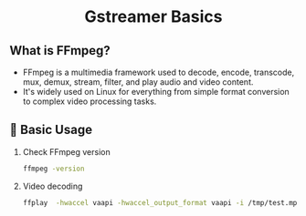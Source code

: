 <h1 style="text-align:center;"> Gstreamer Basics</p>

## What is FFmpeg?
* FFmpeg is a multimedia framework used to decode, encode, transcode, mux, demux, stream, filter, and play audio and video content. 
* It's widely used on Linux for everything from simple format conversion to complex video processing tasks.

## 🧪 Basic Usage
1. Check FFmpeg version
   ```sh
   ffmpeg -version
   ```

2. Video decoding
   ```sh
   ffplay  -hwaccel vaapi -hwaccel_output_format vaapi -i /tmp/test.mp4 -f null -
   ```